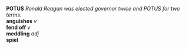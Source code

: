 
__POTUS__ _Ronald Reagan was elected governor twice and POTUS for two terms._  
__anguishes__ _v_  
__fend off__ _v_  
__meddling__ _adj_  
__spiel__  
